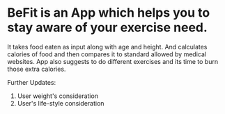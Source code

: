 # BeFit is an App which helps you to stay aware of your exercise need.
It takes food eaten as input along with age and height.
And calculates calories of food and then compares it to standard allowed
by medical websites.
App also suggests to do different exercises and its time to burn those extra calories.

Further Updates:
1. User weight's consideration
2. User's life-style consideration

